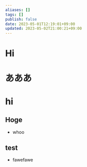 ```yaml
---
aliases: []
tags: []
publish: false
date: 2023-05-01T12:19:01+09:00
updated: 2023-05-02T21:00:21+09:00
---
```



# Hi
# あああ
# hi
## Hoge
- whoo

## test
- fawefawe